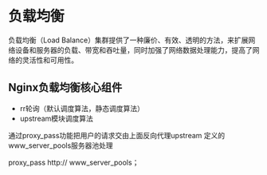 # 负载均衡

负载均衡（Load Balance）集群提供了一种廉价、有效、透明的方法，来扩展网络设备和服务器的负载、带宽和吞吐量，同时加强了网络数据处理能力，提高了网络的灵活性和可用性。

## Nginx负载均衡核心组件

* rr轮询（默认调度算法，静态调度算法）
* upstream模块调度算法

通过proxy_pass功能把用户的请求交由上面反向代理upstream 定义的www_server_pools服务器池处理

proxy_pass http:// www_server_pools；